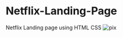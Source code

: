 # Netflix-Landing-Page
Netflix Landing page using HTML CSS
![pix](https://user-images.githubusercontent.com/74142521/221393109-1798bf62-cc00-490a-a23c-0847a49ad502.png)
